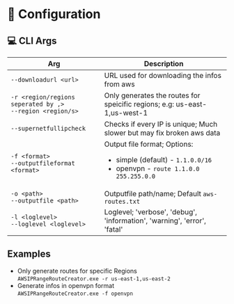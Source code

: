 # :wrench: Configuration 
## :computer: CLI Args

| Arg | Description |
| --- | ----------- | 
| ``--downloadurl <url>`` | URL used for downloading the infos from aws |
| ``-r <region/regions seperated by ,>``<br>``--region <region/s>`` | Only generates the routes for speicific regions; e.g: us-east-1,us-west-1 |
| ``--supernetfullipcheck`` | Checks if every IP is unique; Much slower but may fix broken aws data |
| ``-f <format>``<br>``--outputfileformat <format>`` | Output file format; Options:<ul><li>simple (default) - ``1.1.0.0/16``</li><li> openvpn - ``route 1.1.0.0 255.255.0.0``</li></ul> |
| ``-o <path>``<br>``--outputfile <path>`` | Outputfile path/name; Default ``aws-routes.txt`` |
| ``-l <loglevel>``<br>``--loglevel <loglevel>`` | Loglevel; 'verbose', 'debug', 'information', 'warning', 'error', 'fatal' |

## Examples
* Only generate routes for specific Regions<br>``AWSIPRangeRouteCreator.exe -r us-east-1,us-east-2``
* Generate infos in openvpn format<br>``AWSIPRangeRouteCreator.exe -f openvpn``
